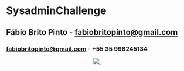 # SysadminChallenge
## Fábio Brito Pinto - fabiobritopinto@gmail.com
### fabiobritopinto@gmail.com - +55 35 998245134

<p align='center'>
  <a href="https://www.linkedin.com/in/fabiobritopinto/">
    <img src="https://img.shields.io/badge/linkedin-%230077B5.svg?&style=for-the-badge&logo=linkedin&logoColor=white" />
  </a>&nbsp;&nbsp;
</p>

